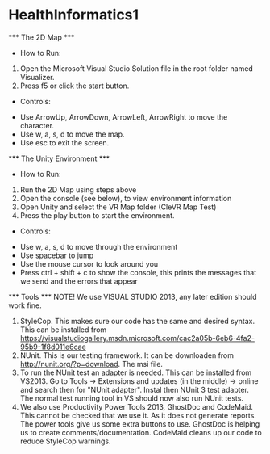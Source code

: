 # HealthInformatics1

*** The 2D Map ***
* How to Run:
1. Open the Microsoft Visual Studio Solution file in the root folder named Visualizer.
2. Press f5 or click the start button.
 

* Controls:
- Use ArrowUp, ArrowDown, ArrowLeft, ArrowRight to move the character.
- Use w, a, s, d to move the map.
- Use esc to exit the screen.


*** The Unity Environment ***
* How to Run:
1. Run the 2D Map using steps above
2. Open the console (see below), to view environment information
3. Open Unity and select the VR Map folder (CleVR Map Test)
4. Press the play button to start the environment.

* Controls:
- Use w, a, s, d to move through the environment
- Use spacebar to jump
- Use the mouse cursor to look around you
- Press ctrl + shift + c to show the console, this prints the messages that we send and the errors that appear


*** Tools ***
NOTE! We use VISUAL STUDIO 2013, any later edition should work fine.

1. StyleCop. This makes sure our code has the same and desired syntax. This can be installed from https://visualstudiogallery.msdn.microsoft.com/cac2a05b-6eb6-4fa2-95b9-1f8d011e6cae
2. NUnit. This is our testing framework. It can be downloaden from http://nunit.org/?p=download. The msi file.
3. To run the NUnit test an adapter is needed. This can be installed from VS2013. Go to Tools -> Extensions and updates (in the middle) -> online and search then for "NUnit adapter". Instal then NUnit 3 test adapter. The normal test running tool in VS should now also run NUnit tests.
4. We also use Productivity Power Tools 2013, GhostDoc and CodeMaid. This cannot be checked that we use it. As it does not generate reports. The power tools give us some extra buttons to use. GhostDoc is helping us to create comments/documentation. CodeMaid cleans up our code to reduce StyleCop warnings.